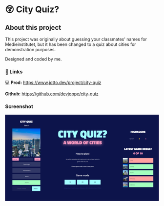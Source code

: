 # 😲 City Quiz?

## About this project

This project was originally about guessing your classmates' names for Medieinstitutet, but it has been changed to a quiz about cities for demonstration purposes.

Designed and coded by me.

### 🔗 Links 

💻 **Prod:** https://www.jotto.dev/project/city-quiz

**Github:** https://github.com/devjoppe/city-quiz


### Screenshot

![](assets/screenshot.jpg)